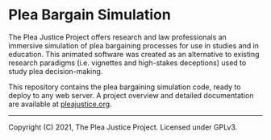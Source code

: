 # Plea Bargain Simulation
The Plea Justice Project offers research and law professionals an immersive simulation of plea bargaining processes for use in studies and in education. This animated software was created as an alternative to existing research paradigms (i.e. vignettes and high-stakes deceptions) used to study plea decision-making.

This repository contains the plea bargaining simulation code, ready to deploy to any web server. A project overview and detailed documentation are available at [pleajustice.org](https://pleajustice.org).

---

Copyright (C) 2021, The Plea Justice Project. Licensed under GPLv3.